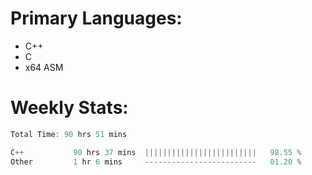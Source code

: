 # Primary Languages:
- C++
- C
- x64 ASM

# Weekly Stats:
<!--START_SECTION:waka-->

```C++
Total Time: 90 hrs 51 mins

C++           90 hrs 37 mins  |||||||||||||||||||||||||   98.55 %
Other         1 hr 6 mins     -------------------------   01.20 %
```

<!--END_SECTION:waka-->


